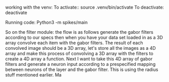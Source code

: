 working with the venv:
To activate::
source .venv/bin/activate
To deactivate:
deactivate

Running code:
Python3 -m spikes/main

So on the filter module:
    the flow is as follows
    generate the gabor filters according to our specs
    then when you have your data set loaded in as a 3D array convolve each item with the gabor filters.
    The result of each convolved image should be a 3D array, let's store all the images as a 4D array and make this process of convolving a 3D array with the filters to create a 4D array a function. Next I want to take this 4D array of gabor filters and generate a neuron input according to a prespecified mapping between neurons of the layer and the gabor filter. This is using the radius stuff mentioned earlier. Ma